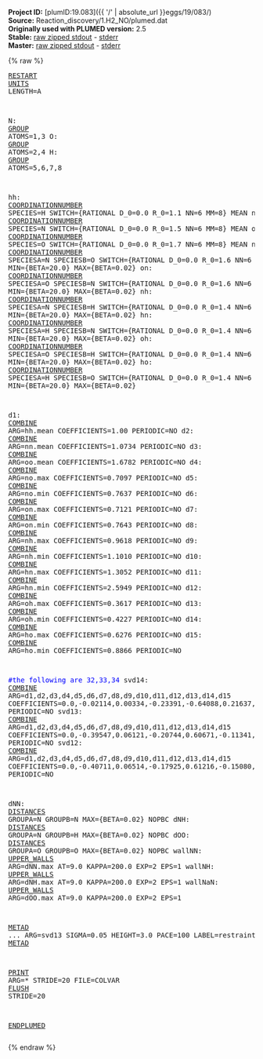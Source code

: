 **Project ID:** [plumID:19.083]({{ '/' | absolute_url }}eggs/19/083/)  
**Source:** Reaction_discovery/1.H2_NO/plumed.dat  
**Originally used with PLUMED version:** 2.5  
**Stable:** [raw zipped stdout](plumed.dat.plumed.stdout.txt.zip) - [stderr](plumed.dat.plumed.stderr)  
**Master:** [raw zipped stdout](plumed.dat.plumed_master.stdout.txt.zip) - [stderr](plumed.dat.plumed_master.stderr)  

{% raw %}<pre>
<a href="https://plumed.github.io/doc-master/user-doc/html/_r_e_s_t_a_r_t.html">RESTART</a>
<a href="https://plumed.github.io/doc-master/user-doc/html/_u_n_i_t_s.html">UNITS</a> LENGTH=A

N: <a href="https://plumed.github.io/doc-master/user-doc/html/_g_r_o_u_p.html">GROUP</a> ATOMS=1,3
O: <a href="https://plumed.github.io/doc-master/user-doc/html/_g_r_o_u_p.html">GROUP</a> ATOMS=2,4
H: <a href="https://plumed.github.io/doc-master/user-doc/html/_g_r_o_u_p.html">GROUP</a> ATOMS=5,6,7,8

hh: <a href="https://plumed.github.io/doc-master/user-doc/html/_c_o_o_r_d_i_n_a_t_i_o_n_n_u_m_b_e_r.html">COORDINATIONNUMBER</a> SPECIES=H SWITCH={RATIONAL D_0=0.0 R_0=1.1 NN=6 MM=8} MEAN
nn: <a href="https://plumed.github.io/doc-master/user-doc/html/_c_o_o_r_d_i_n_a_t_i_o_n_n_u_m_b_e_r.html">COORDINATIONNUMBER</a> SPECIES=N SWITCH={RATIONAL D_0=0.0 R_0=1.5 NN=6 MM=8} MEAN
oo: <a href="https://plumed.github.io/doc-master/user-doc/html/_c_o_o_r_d_i_n_a_t_i_o_n_n_u_m_b_e_r.html">COORDINATIONNUMBER</a> SPECIES=O SWITCH={RATIONAL D_0=0.0 R_0=1.7 NN=6 MM=8} MEAN
no: <a href="https://plumed.github.io/doc-master/user-doc/html/_c_o_o_r_d_i_n_a_t_i_o_n_n_u_m_b_e_r.html">COORDINATIONNUMBER</a> SPECIESA=N SPECIESB=O SWITCH={RATIONAL D_0=0.0 R_0=1.6 NN=6 MM=8} MIN={BETA=20.0} MAX={BETA=0.02}
on: <a href="https://plumed.github.io/doc-master/user-doc/html/_c_o_o_r_d_i_n_a_t_i_o_n_n_u_m_b_e_r.html">COORDINATIONNUMBER</a> SPECIESA=O SPECIESB=N SWITCH={RATIONAL D_0=0.0 R_0=1.6 NN=6 MM=8} MIN={BETA=20.0} MAX={BETA=0.02}
nh: <a href="https://plumed.github.io/doc-master/user-doc/html/_c_o_o_r_d_i_n_a_t_i_o_n_n_u_m_b_e_r.html">COORDINATIONNUMBER</a> SPECIESA=N SPECIESB=H SWITCH={RATIONAL D_0=0.0 R_0=1.4 NN=6 MM=8} MIN={BETA=20.0} MAX={BETA=0.02}
hn: <a href="https://plumed.github.io/doc-master/user-doc/html/_c_o_o_r_d_i_n_a_t_i_o_n_n_u_m_b_e_r.html">COORDINATIONNUMBER</a> SPECIESA=H SPECIESB=N SWITCH={RATIONAL D_0=0.0 R_0=1.4 NN=6 MM=8} MIN={BETA=20.0} MAX={BETA=0.02}
oh: <a href="https://plumed.github.io/doc-master/user-doc/html/_c_o_o_r_d_i_n_a_t_i_o_n_n_u_m_b_e_r.html">COORDINATIONNUMBER</a> SPECIESA=O SPECIESB=H SWITCH={RATIONAL D_0=0.0 R_0=1.4 NN=6 MM=8} MIN={BETA=20.0} MAX={BETA=0.02}
ho: <a href="https://plumed.github.io/doc-master/user-doc/html/_c_o_o_r_d_i_n_a_t_i_o_n_n_u_m_b_e_r.html">COORDINATIONNUMBER</a> SPECIESA=H SPECIESB=O SWITCH={RATIONAL D_0=0.0 R_0=1.4 NN=6 MM=8} MIN={BETA=20.0} MAX={BETA=0.02}

d1: <a href="https://plumed.github.io/doc-master/user-doc/html/_c_o_m_b_i_n_e.html">COMBINE</a> ARG=hh.mean COEFFICIENTS=1.00 PERIODIC=NO
d2: <a href="https://plumed.github.io/doc-master/user-doc/html/_c_o_m_b_i_n_e.html">COMBINE</a> ARG=nn.mean COEFFICIENTS=1.0734 PERIODIC=NO
d3: <a href="https://plumed.github.io/doc-master/user-doc/html/_c_o_m_b_i_n_e.html">COMBINE</a> ARG=oo.mean COEFFICIENTS=1.6782 PERIODIC=NO
d4: <a href="https://plumed.github.io/doc-master/user-doc/html/_c_o_m_b_i_n_e.html">COMBINE</a> ARG=no.max COEFFICIENTS=0.7097 PERIODIC=NO
d5: <a href="https://plumed.github.io/doc-master/user-doc/html/_c_o_m_b_i_n_e.html">COMBINE</a> ARG=no.min COEFFICIENTS=0.7637 PERIODIC=NO
d6: <a href="https://plumed.github.io/doc-master/user-doc/html/_c_o_m_b_i_n_e.html">COMBINE</a> ARG=on.max COEFFICIENTS=0.7121 PERIODIC=NO
d7: <a href="https://plumed.github.io/doc-master/user-doc/html/_c_o_m_b_i_n_e.html">COMBINE</a> ARG=on.min COEFFICIENTS=0.7643 PERIODIC=NO
d8: <a href="https://plumed.github.io/doc-master/user-doc/html/_c_o_m_b_i_n_e.html">COMBINE</a> ARG=nh.max COEFFICIENTS=0.9618 PERIODIC=NO
d9: <a href="https://plumed.github.io/doc-master/user-doc/html/_c_o_m_b_i_n_e.html">COMBINE</a> ARG=nh.min COEFFICIENTS=1.1010 PERIODIC=NO
d10: <a href="https://plumed.github.io/doc-master/user-doc/html/_c_o_m_b_i_n_e.html">COMBINE</a> ARG=hn.max COEFFICIENTS=1.3052 PERIODIC=NO
d11: <a href="https://plumed.github.io/doc-master/user-doc/html/_c_o_m_b_i_n_e.html">COMBINE</a> ARG=hn.min COEFFICIENTS=2.5949 PERIODIC=NO
d12: <a href="https://plumed.github.io/doc-master/user-doc/html/_c_o_m_b_i_n_e.html">COMBINE</a> ARG=oh.max COEFFICIENTS=0.3617 PERIODIC=NO
d13: <a href="https://plumed.github.io/doc-master/user-doc/html/_c_o_m_b_i_n_e.html">COMBINE</a> ARG=oh.min COEFFICIENTS=0.4227 PERIODIC=NO
d14: <a href="https://plumed.github.io/doc-master/user-doc/html/_c_o_m_b_i_n_e.html">COMBINE</a> ARG=ho.max COEFFICIENTS=0.6276 PERIODIC=NO
d15: <a href="https://plumed.github.io/doc-master/user-doc/html/_c_o_m_b_i_n_e.html">COMBINE</a> ARG=ho.min COEFFICIENTS=0.8866 PERIODIC=NO

<span style="color:blue">#the following are 32,33,34</span>
svd14: <a href="https://plumed.github.io/doc-master/user-doc/html/_c_o_m_b_i_n_e.html">COMBINE</a> ARG=d1,d2,d3,d4,d5,d6,d7,d8,d9,d10,d11,d12,d13,d14,d15 COEFFICIENTS=0.0,-0.02114,0.00334,-0.23391,-0.64088,0.21637,0.69767,0.00113,-0.00213,-0.00001,0.00025,0.00206,-0.00739,-0.00457,-0.02124 PERIODIC=NO
svd13: <a href="https://plumed.github.io/doc-master/user-doc/html/_c_o_m_b_i_n_e.html">COMBINE</a> ARG=d1,d2,d3,d4,d5,d6,d7,d8,d9,d10,d11,d12,d13,d14,d15 COEFFICIENTS=0.0,-0.39547,0.06121,-0.20744,0.60671,-0.11341,0.47938,0.02201,-0.03897,-0.00129,0.00439,0.03726,-0.13914,-0.08409,-0.39524 PERIODIC=NO
svd12: <a href="https://plumed.github.io/doc-master/user-doc/html/_c_o_m_b_i_n_e.html">COMBINE</a> ARG=d1,d2,d3,d4,d5,d6,d7,d8,d9,d10,d11,d12,d13,d14,d15 COEFFICIENTS=0.0,-0.40711,0.06514,-0.17925,0.61216,-0.15080,0.50432,0.02309,-0.04043,-0.00128,0.00438,-0.02035,-0.27076,-0.03965,-0.26189 PERIODIC=NO

dNN: <a href="https://plumed.github.io/doc-master/user-doc/html/_d_i_s_t_a_n_c_e_s.html">DISTANCES</a> GROUPA=N GROUPB=N MAX={BETA=0.02} NOPBC
dNH: <a href="https://plumed.github.io/doc-master/user-doc/html/_d_i_s_t_a_n_c_e_s.html">DISTANCES</a> GROUPA=N GROUPB=H MAX={BETA=0.02} NOPBC
dOO: <a href="https://plumed.github.io/doc-master/user-doc/html/_d_i_s_t_a_n_c_e_s.html">DISTANCES</a> GROUPA=O GROUPB=O MAX={BETA=0.02} NOPBC
wallNN: <a href="https://plumed.github.io/doc-master/user-doc/html/_u_p_p_e_r__w_a_l_l_s.html">UPPER_WALLS</a> ARG=dNN.max AT=9.0 KAPPA=200.0 EXP=2 EPS=1 
wallNH: <a href="https://plumed.github.io/doc-master/user-doc/html/_u_p_p_e_r__w_a_l_l_s.html">UPPER_WALLS</a> ARG=dNH.max AT=9.0 KAPPA=200.0 EXP=2 EPS=1 
wallNaN: <a href="https://plumed.github.io/doc-master/user-doc/html/_u_p_p_e_r__w_a_l_l_s.html">UPPER_WALLS</a> ARG=dOO.max AT=9.0 KAPPA=200.0 EXP=2 EPS=1

<a href="https://plumed.github.io/doc-master/user-doc/html/_m_e_t_a_d.html">METAD</a> ...
   ARG=svd13 SIGMA=0.05 HEIGHT=3.0 PACE=100 LABEL=restraint 
... <a href="https://plumed.github.io/doc-master/user-doc/html/_m_e_t_a_d.html">METAD</a>

<a href="https://plumed.github.io/doc-master/user-doc/html/_p_r_i_n_t.html">PRINT</a> ARG=* STRIDE=20 FILE=COLVAR
<a href="https://plumed.github.io/doc-master/user-doc/html/_f_l_u_s_h.html">FLUSH</a> STRIDE=20

<a href="https://plumed.github.io/doc-master/user-doc/html/_e_n_d_p_l_u_m_e_d.html">ENDPLUMED</a>
</pre>{% endraw %}
